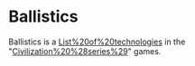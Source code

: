 # Ballistics

Ballistics is a [List%20of%20technologies](technology) in the "[Civilization%20%28series%29](Civilization)" games.
